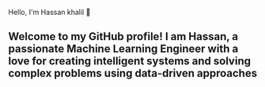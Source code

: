 Hello, I'm Hassan khalil 👋

Welcome to my GitHub profile! I am Hassan, a passionate Machine Learning Engineer with a love for creating intelligent systems and solving complex problems using data-driven approaches
---


